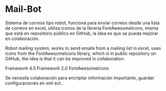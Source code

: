# Mail-Bot
Sistema de correos tipo robot, funciona para enviar correos desde una lista de correos en excel, utiliza iconos de la librería  FontAwesomeIcons, misma que está en repositorio público en GitHub, la idea es que se pueda mejorar en colaboración.


Robot mailing system, works to send emails from a mailing list in excel, uses icons from the FontAwesomeIcons library, which is in public repository on GitHub, the idea is that it can be improved in collaboration.

Framework 4.5 
Framework 2.0 FontAwesomeIcons


Se necesita colaboración para encriptar información importante, guardar configuraciones en xml ect.. 


